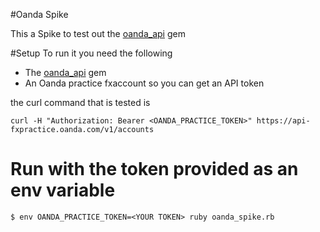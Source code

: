 #Oanda Spike

This a Spike to test out the [oanda_api](https://rubygems.org/gems/oanda_api/versions/0.9.0) gem

#Setup
To run it you need the following
- The [oanda_api](https://rubygems.org/gems/oanda_api/versions/0.9.0) gem
- An Oanda practice fxaccount so you can get an API token

the curl command that is tested is
```
curl -H "Authorization: Bearer <OANDA_PRACTICE_TOKEN>" https://api-fxpractice.oanda.com/v1/accounts
```

# Run with the token provided as an env variable

```
$ env OANDA_PRACTICE_TOKEN=<YOUR TOKEN> ruby oanda_spike.rb
```
